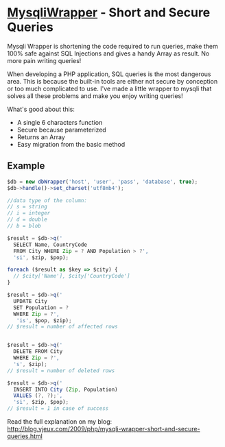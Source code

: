 <a href="http://blog.vjeux.com/2009/php/mysqli-wrapper-short-and-secure-queries.html">MysqliWrapper</a> - Short and Secure Queries
===============

Mysqli Wrapper is shortening the code required to run queries, make them 100% safe against SQL Injections and gives a handy Array as result. No more pain writing queries!

When developing a PHP application, SQL queries is the most dangerous area. This is because the built-in tools are either not secure by conception or too much complicated to use. I've made a little wrapper to mysqli that solves all these problems and make you enjoy writing queries!

What's good about this:

* A single 6 characters function
* Secure because parameterized
* Returns an Array
* Easy migration from the basic method


Example
-------

```javascript
$db = new dbWrapper('host', 'user', 'pass', 'database', true);
$db->handle()->set_charset('utf8mb4');

//data type of the column:
// s = string
// i = integer
// d = double
// b = blob

$result = $db->q('
  SELECT Name, CountryCode
  FROM City WHERE Zip = ? AND Population > ?',
  'si', $zip, $pop);

foreach ($result as $key => $city) {
  // $city['Name'], $city['CountryCode']
}

$result = $db->q('
  UPDATE City
  SET Population = ?
  WHERE Zip = ?',
   'is', $pop, $zip);
// $result = number of affected rows


$result = $db->q('
  DELETE FROM City
  WHERE Zip = ?',
  's', $zip);
// $result = number of deleted rows

$result = $db->q('
  INSERT INTO City (Zip, Population)
  VALUES (?, ?);',
  'si', $zip, $pop);
// $result = 1 in case of success

```

Read the full explanation on my blog: http://blog.vjeux.com/2009/php/mysqli-wrapper-short-and-secure-queries.html
